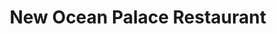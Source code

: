 ---
layout: place
title: "New Ocean Palace Restaurant"
permalink: /connecticut/brooklyn/new-ocean-palace-restaurant.html
stateAbbr: CT
stateName: Connecticut
cityName: Brooklyn
seo:
  name: "New Ocean Palace Restaurant"
  type: Restaurant
  links: https://www.newoceanpalacect.com/
description: "New Ocean Palace Restaurant serves delicious sushi in Brooklyn, Connecticut. Try fresh Japanese dishes for a great dining experience. Available for takeout, delivery, lunch, and dinner."
place_id: ChIJ_cacvSwq5IkRPL949rJrv8E
photos:
  - name: >-
      places/ChIJ_cacvSwq5IkRPL949rJrv8E/photos/AeeoHcLtEIEmDqBGrGNx8FKGMDwZxbQWVMz6quu74hmFsFADJj5C33OeVeXVQM_keDAwaaYsYxbAWlAPQb9xlYFYoeZnbkneiWODwsDfEdJGFXFd5HbEDe60yFWfTTtOIbdou4wzOw7iNrJhCfXb2mBlGzCZG5JnGqfSjOv3siDqhVc-sg4EO10sciipZNYNskjwTVeU6QA-zs3lblD-U2GDQmtsMnqeNoIZ74FcIIh-Nzi6TbZtDAalUPjtRQlekACZYxYecV3vnpw9bMxMpxvucDwDUY0oXUZfgLAB2YQcM26u2oUmt_XGPn9dAONeBvQke4V9uA0c7LRC93O4Hevv9vX0gyEmXJxA3V3OKm_XePpKiHXxvBOSKrsFDmD-kjJJHp1bQRtA6IFc93asbV9N2AoZB-OAWvN8E3eXNfRtFYFTUA
    widthPx: 3264
    heightPx: 1836
    authorAttributions:
      - displayName: DREV HERT
        uri: https://maps.google.com/maps/contrib/100653921975273670129
        photoUri: >-
          https://lh3.googleusercontent.com/a/ACg8ocIZjPSK85_etaugDgossebyVvug0k9J7tmLJhD5m9ivq6o3Nx4J=s100-p-k-no-mo
    flagContentUri: >-
      https://www.google.com/local/imagery/report/?cb_client=maps_api_places.places_api&image_key=!1e10!2sCIHM0ogKEICAgICkpYCXAw&hl=en-US
    googleMapsUri: >-
      https://www.google.com/maps/place//data=!3m4!1e2!3m2!1sCIHM0ogKEICAgICkpYCXAw!2e10!4m2!3m1!1s0x89e42a2cbd9cc6fd:0xc1bf6bb2f678bf3c
  - name: >-
      places/ChIJ_cacvSwq5IkRPL949rJrv8E/photos/AeeoHcJk9Qbia8BOnNtNRSb0La9axEJt1VfnCZPjqa441l8trKTgCBdR-9KHNRqlB4mdMUFq_MsJfZvx5UAkRRB6fJfs4-R56P56NwCWKgg18zApfqLWeq_8OR_0bPAd_6q-9PSfTKhMXwinI0SdZ3wZ1qgRweiF1StCPELj8SCn-BctMM4MyJmo5XdbdiRvaj594dOwjl_MLwG8liaelTCls4GBcXVv32_l8A9Wa-V5TUkG-aCcUPHczVp3l7Som56vpjEqsf41tRpUKdjORF7jE4cvqLokf7Kcq8TXOGrY3RAjPk8i4zInbHlnzCdpp_VZ5V69QDD5Y_VWxjwhPuwkHhhDPPUe5PnDLiDFiVM9OS52FDCG1cuirUnVzcVjiSO3conmT5PaC1G1Q6AArFRL7fFdQ1SiNd5Z4aM2oRhj7k88SoQ
    widthPx: 4160
    heightPx: 3088
    authorAttributions:
      - displayName: Ruth Hartunian-Alumbaugh
        uri: https://maps.google.com/maps/contrib/117173539113585358625
        photoUri: >-
          https://lh3.googleusercontent.com/a-/ALV-UjWc0lS0Ebrrli6_eoe-7dRRt_rZig0fiEiIiSJdXl2vNHtTHbbIcA=s100-p-k-no-mo
    flagContentUri: >-
      https://www.google.com/local/imagery/report/?cb_client=maps_api_places.places_api&image_key=!1e10!2sCIHM0ogKEICAgICEwNzKmgE&hl=en-US
    googleMapsUri: >-
      https://www.google.com/maps/place//data=!3m4!1e2!3m2!1sCIHM0ogKEICAgICEwNzKmgE!2e10!4m2!3m1!1s0x89e42a2cbd9cc6fd:0xc1bf6bb2f678bf3c
  - name: >-
      places/ChIJ_cacvSwq5IkRPL949rJrv8E/photos/AeeoHcKwLCpqHekq81huYfjis1rIgiUjeyqfI7A2uJarNmgk6ZsKP0TYb3OJUaG0V5R4Jp7K2rQ5XqPWPd2u9CdeO0_tzsYalLgGxmWOqglYWTqDnGDLlGgX6tgx_BxqhlzLdZ8GDROHFa0UDjatJ0zCukp-PxcK9Js5ZYjVST66S_1f2_ZDXSP_YsKQ0a9aN9Af7jay8r5ACJ9CZuJj7Alqn2nfDJHop2Vl20ZZ6A8l7fjA10GVB3f-jM4mwCZm6Y2d5ri0JohOQSUrA-eJMh5hPSKGx6tUyGO0ZM5-iMt-trH0qMK_2In_pMjJkTEkga_rNJI3iBUJVh95IQ9ElAqVyW2xjvecEhJan-J_7pKxhYd1hrBrQhKpLGvbrzM_yGANCn9erg944qde-Zw6uQVNGC2isInP6rtfZV6g-FW3jHGYy_7t
    widthPx: 720
    heightPx: 564
    authorAttributions:
      - displayName: Matthew L
        uri: https://maps.google.com/maps/contrib/102771274807985275771
        photoUri: >-
          https://lh3.googleusercontent.com/a/ACg8ocI0wjsa5gYAOLRJm4VrmsjxAXSbCRxbIujpAGeT94h2TgYOAg=s100-p-k-no-mo
    flagContentUri: >-
      https://www.google.com/local/imagery/report/?cb_client=maps_api_places.places_api&image_key=!1e10!2sCIHM0ogKEICAgICExvjz2wE&hl=en-US
    googleMapsUri: >-
      https://www.google.com/maps/place//data=!3m4!1e2!3m2!1sCIHM0ogKEICAgICExvjz2wE!2e10!4m2!3m1!1s0x89e42a2cbd9cc6fd:0xc1bf6bb2f678bf3c
  - name: >-
      places/ChIJ_cacvSwq5IkRPL949rJrv8E/photos/AeeoHcJP0ZyTmvbVo8QZv0XBPPJmYHKSCDkJzdIEPCHvAApYo_A09kWUodGS6jt1QJ67VwRlu9EGDVesfq6obRLVvcGuR4SiXP4qWfPbNwZr-yydwKEGLzgeu5TG-kV1iyma8XylUjxZNhXh3DQUNJh9z1cFMkluPBRvTcwNRRfd174tdaiKtqQeUrYXnKIEDNWSMWlGn0aiDlVsPQ_mlOQiztvEkK6wIf1cvjppI0ARGoL3byz4QbHcXgKC2NGdLDJJnqMVV3bvg4HNyRWZg1b4swHNR0uibng4o-xtsqJuemxXOo4q8C2bpPq_B-7efPqbAQ6e9pU5ILx3zuKmvnZJrtfAKyGHIETuinJlZt3WLXjcHutls1T3oehp5phs5oGf1R27JWjNibp5GN1qYs5xY0uqy-hjJI00P4cLGE0jZZNCAi0
    widthPx: 3492
    heightPx: 4656
    authorAttributions:
      - displayName: Joe Martineau 3
        uri: https://maps.google.com/maps/contrib/103857535620467760819
        photoUri: >-
          https://lh3.googleusercontent.com/a/ACg8ocLYFKkGgy035rD6DEew4zVS9QqAEI9nwWGVDMrOdKubqej57g=s100-p-k-no-mo
    flagContentUri: >-
      https://www.google.com/local/imagery/report/?cb_client=maps_api_places.places_api&image_key=!1e10!2sCIHM0ogKEICAgICM3O-p-gE&hl=en-US
    googleMapsUri: >-
      https://www.google.com/maps/place//data=!3m4!1e2!3m2!1sCIHM0ogKEICAgICM3O-p-gE!2e10!4m2!3m1!1s0x89e42a2cbd9cc6fd:0xc1bf6bb2f678bf3c
  - name: >-
      places/ChIJ_cacvSwq5IkRPL949rJrv8E/photos/AeeoHcKr90vzvPV9Q_l4uPkpmktMBqNXQbN8b_yczImz2Ypzx_FI1UGZYrZSp6hD-qmSleR3-VqV5UT2_u5Sfyc6ZVipVImNdzfidstdZoVy6gU-o2D6nKXyuTHiVixJMiroD5cEzamLkgeje4J9c5sKIPzeONZrXAbqOGU8Gz4j_g4kQQm751_DJ5LqJwA43ljHEyLHumQdeaGLm2FdH9acle9yg5neQOgk3MFVLNLzcaR9UxKZmTO_QDIb1YE8tdt2vEmCe38D_PDBKzDyazfji5mdhK_9jf6z0V4urRZrwwmJxnluQH2U0wBV54ypjpWF8Jw4bHABbrjCECauLb8etKBBxrPBdu4yvbXeZCTYDzGI-0ldS8YAiwSjFEXfyxrjvg1SSrpEJ1lRDL5C9L1YrDkGwrSC9HofXfJNpuyAXAjefrP5
    widthPx: 2048
    heightPx: 1536
    authorAttributions:
      - displayName: Melissa Messier
        uri: https://maps.google.com/maps/contrib/114752425107913499349
        photoUri: >-
          https://lh3.googleusercontent.com/a-/ALV-UjXpjsOmcK1z0SP_4OTncusRF0YZ36VpnsMJxwnRCCdIUl6dWc4gRg=s100-p-k-no-mo
    flagContentUri: >-
      https://www.google.com/local/imagery/report/?cb_client=maps_api_places.places_api&image_key=!1e10!2sCIHM0ogKEICAgICExpj7wAE&hl=en-US
    googleMapsUri: >-
      https://www.google.com/maps/place//data=!3m4!1e2!3m2!1sCIHM0ogKEICAgICExpj7wAE!2e10!4m2!3m1!1s0x89e42a2cbd9cc6fd:0xc1bf6bb2f678bf3c
  - name: >-
      places/ChIJ_cacvSwq5IkRPL949rJrv8E/photos/AeeoHcIZFo1ePHyReeV2aJRxewpCzQt_cA4Uy0YQCOvOIVmVGc62wSH94PPIT-jSe_OBwOICxQfhRJqVo00awitXo01L5gIOaJqGoyrWmpkI_VMZ_a7FDcF8ZLiGVWMxgSTxqh793M13tfZ3AE6xFIF-gTCSgPmndh47Xs93XG_faJ0zbYF5f3h0jfsim2ZjXaFtVO5HTdP146fKSPZEtg6kV3BfD7Ffq5nOREBMFCp7-DeKrPtiag9U0nbWOFm45hBMf7Wy1QYqyFzzpZ63_VGNuX4zn5t6Kid89cd8hDvDFmspzZILHm1zDvkTWQ9yC-JYmA1Pkh-IdmgMeS8DPkP5YXBHJJWAihxtzlDFRQrM1YJOAHWLI4ANJUHAxQmSL0Y-XuYwB1-R6fQ9QOLC_f900DHVIemAQFsolU3JAcMYRp4el9Q
    widthPx: 4160
    heightPx: 3120
    authorAttributions:
      - displayName: Cyn Richardson
        uri: https://maps.google.com/maps/contrib/114190224394580731961
        photoUri: >-
          https://lh3.googleusercontent.com/a-/ALV-UjXdkoRX7XKN5do8yD3izaBWfjxMS6H9NeEJVdW-8kTFueOYyKY1=s100-p-k-no-mo
    flagContentUri: >-
      https://www.google.com/local/imagery/report/?cb_client=maps_api_places.places_api&image_key=!1e10!2sCIHM0ogKEICAgIC43tGM-gE&hl=en-US
    googleMapsUri: >-
      https://www.google.com/maps/place//data=!3m4!1e2!3m2!1sCIHM0ogKEICAgIC43tGM-gE!2e10!4m2!3m1!1s0x89e42a2cbd9cc6fd:0xc1bf6bb2f678bf3c
  - name: >-
      places/ChIJ_cacvSwq5IkRPL949rJrv8E/photos/AeeoHcK2PK-NaDxy2o1r5dusov_YmnU6WgQUusNxeCDwiVj75aLbvWbus5buNLIRo_7jPJ8CNEAqE2L6AFeZ60qek9LjXUm8MbXyA5exf2Wom43mc6Eh5mY94iU45SDX406I2CcuMIJQ7t1yEsxdiiBsA0lqkK-uWAlMAoDFb-mE-c2DhwcD-MTZe_fioCEDRcNaLG358u1_bsOM9mzqhWB-QWF2U1BsfEk6oP703gaBjqrJGQqqe_seRdsheH8Lu74ZWJ4rttsmjab7wHmYLdIn0bf21oNIuuvaq9fDAmf9rslGfns8EE-VqaBXzr-fU0dVZkbSimBGP354DsHKZy1I42aeHuBbGVbhBGBnaYnQGScpKqLdxLElgaJUChWPY49pN86hJ7_OzDKbeZDTjFMXMvyyNx_qAyyeldFV8MUWeVJGbg
    widthPx: 2448
    heightPx: 3264
    authorAttributions:
      - displayName: S P
        uri: https://maps.google.com/maps/contrib/117209621859562535370
        photoUri: >-
          https://lh3.googleusercontent.com/a-/ALV-UjWFYo8rR92m41gkhB0WQPlgRxFGmjZ0iPEwL-R3MJtzW7HgR743=s100-p-k-no-mo
    flagContentUri: >-
      https://www.google.com/local/imagery/report/?cb_client=maps_api_places.places_api&image_key=!1e10!2sCIHM0ogKEICAgICEjemGaw&hl=en-US
    googleMapsUri: >-
      https://www.google.com/maps/place//data=!3m4!1e2!3m2!1sCIHM0ogKEICAgICEjemGaw!2e10!4m2!3m1!1s0x89e42a2cbd9cc6fd:0xc1bf6bb2f678bf3c
  - name: >-
      places/ChIJ_cacvSwq5IkRPL949rJrv8E/photos/AeeoHcJzLbooeTkYTolrNhJzJpDxQCc_Sb2OTxDmVLvMJ76nXWXKPn67DAOaMUm2QZYoSWw-VkWjjBn7eYTO9IgeuguxL73CuI71gqTRfk2yT0eOznNjpUd4SZg72ec5k1-CXefi61kY0bGNHhMfZaoxSGgD5aRPoNFjIxaTtTwZ89Yxtuf_g7BuL9O8c_BOhMb-rQNr3PXCkmx5Tb2J3xUx3XmJsqqqwuOAQ9nwp4eXMNbde-qSpaltj_u0LtDH_fYimx8EpALVZwknKjrAFXL6aZL6gTyglZchFBVL6xKV_RELoWcmlVhovPIGgT_3C1LYWHGxQky-kOttS5M1uXXxpbVtjhpxKM5HX0x0Jf28xVfvjz75hfS7MeK1PgsJz59BV3rR3zf7rNb65iGqBcwAi0f6JypPWpLnqGBkxjAyUDawPLk
    widthPx: 2700
    heightPx: 4800
    authorAttributions:
      - displayName: Todd Foley
        uri: https://maps.google.com/maps/contrib/103395443915785538284
        photoUri: >-
          https://lh3.googleusercontent.com/a/ACg8ocJhu36fhsyFFdb0OR9GmybfSlvu0PdkBoOps-5vLTGhSBuT2g=s100-p-k-no-mo
    flagContentUri: >-
      https://www.google.com/local/imagery/report/?cb_client=maps_api_places.places_api&image_key=!1e10!2sCIHM0ogKEICAgIDEvqfb_wE&hl=en-US
    googleMapsUri: >-
      https://www.google.com/maps/place//data=!3m4!1e2!3m2!1sCIHM0ogKEICAgIDEvqfb_wE!2e10!4m2!3m1!1s0x89e42a2cbd9cc6fd:0xc1bf6bb2f678bf3c
  - name: >-
      places/ChIJ_cacvSwq5IkRPL949rJrv8E/photos/AeeoHcKVpIaQ9Jzi10kTUM_LWbbpQ365Qj3gXxVETIkVSp_xDLVDhhqQA8nmCAlPiygKHd0emis0ASvvwuwMj66P9p0McJV57Pb5RT8uc3fC6WvTLTma1kARjDarqIjwCbbCaa7J0pEZNisc7kKwt3YR8PJCkp-WIruQpi23ed-9jOO-Z5iHO7unp0ljHr7OcxOU_N33wn8bGSUJWcNvNLwuXUB9e2N0D-3P5osa47SZDgMxYFLuUsHLeO_OdyIfHRtW2W6OQc1NzdluYtMe-CnMG25CyE5nxQDJbHCnhtA-NQe0T8RZWo4VTbUB0L6gv2HFLBCfAGq9C9IkpkqfPWu_dyguY-Bg605r9axwcWy7KiZDU5bBcVgxrE1CAa0SFT8uFrH4kZhlYX4_NW6nc5Ditggb5iXq42npYaW4Gz4jcmewHnIf
    widthPx: 4032
    heightPx: 3024
    authorAttributions:
      - displayName: Theresa Ross
        uri: https://maps.google.com/maps/contrib/106112241185790223109
        photoUri: >-
          https://lh3.googleusercontent.com/a-/ALV-UjWXlHRP3DFSD827OM-Jsgvn1HkKO2ExM_OWr18Si0cWo9Zc0EiSOA=s100-p-k-no-mo
    flagContentUri: >-
      https://www.google.com/local/imagery/report/?cb_client=maps_api_places.places_api&image_key=!1e10!2sCIHM0ogKEICAgICEmN2ExgE&hl=en-US
    googleMapsUri: >-
      https://www.google.com/maps/place//data=!3m4!1e2!3m2!1sCIHM0ogKEICAgICEmN2ExgE!2e10!4m2!3m1!1s0x89e42a2cbd9cc6fd:0xc1bf6bb2f678bf3c
  - name: >-
      places/ChIJ_cacvSwq5IkRPL949rJrv8E/photos/AeeoHcJ1bXEaDX7iCtZXhYaroxSNp0UNbY9maqidGw5yMZ46bfyrgZuwwur7FbA0NZrlA_EiA6avv8N5Bj1Gn2V2Uh_giq6qmgyKTErsOjb7HvWqvdTXD5MBaZs6n4tXDtb0llnGGr8fuflmG18j-HS9OAI9pbedhT-jonMCNECQZjBCPR8afIl7QcHPeht8GKFdLyMq0YHGDWKPEgDP2Ixq--Sztgw3l6B4ZPY8uMhzGjP6U2u0qIw28OEvhuir60zyVg3La8qqQA_3rZMpFc_F_p7-tWsDlfa2u7LOTgK1b8ahFOP1f43MFNZSfzXhBDrjDPB_aWaFpEibiqL5KlIph98Bj48LxjQdvdOT4ZWNe10HixH6fVtwVguSUwB9WNBd-7GJuMsdAE4biT6OOv9quNVK12h6OuDQkx0zA4AP8UCGao8
    widthPx: 2592
    heightPx: 1944
    authorAttributions:
      - displayName: S P
        uri: https://maps.google.com/maps/contrib/117209621859562535370
        photoUri: >-
          https://lh3.googleusercontent.com/a-/ALV-UjWFYo8rR92m41gkhB0WQPlgRxFGmjZ0iPEwL-R3MJtzW7HgR743=s100-p-k-no-mo
    flagContentUri: >-
      https://www.google.com/local/imagery/report/?cb_client=maps_api_places.places_api&image_key=!1e10!2sCIHM0ogKEICAgICEjemGiwE&hl=en-US
    googleMapsUri: >-
      https://www.google.com/maps/place//data=!3m4!1e2!3m2!1sCIHM0ogKEICAgICEjemGiwE!2e10!4m2!3m1!1s0x89e42a2cbd9cc6fd:0xc1bf6bb2f678bf3c
address: '520 Providence Rd #3413, Brooklyn, CT 06234, USA'
street: '520 Providence Rd #3413'
city: Brooklyn
state: CT
zip: '06234'
country: USA
neighborhood: East Brooklyn
latitude: '41.798647'
longitude: '-71.905678'
accessibility_options:
  wheelchairAccessibleParking: true
  wheelchairAccessibleEntrance: true
  wheelchairAccessibleRestroom: true
  wheelchairAccessibleSeating: true
business_status: OPERATIONAL
name: New Ocean Palace Restaurant
google_maps_links:
  directionsUri: >-
    https://www.google.com/maps/dir//''/data=!4m7!4m6!1m1!4e2!1m2!1m1!1s0x89e42a2cbd9cc6fd:0xc1bf6bb2f678bf3c!3e0
  placeUri: https://maps.google.com/?cid=13960995786255286076
  writeAReviewUri: >-
    https://www.google.com/maps/place//data=!4m3!3m2!1s0x89e42a2cbd9cc6fd:0xc1bf6bb2f678bf3c!12e1
  reviewsUri: >-
    https://www.google.com/maps/place//data=!4m4!3m3!1s0x89e42a2cbd9cc6fd:0xc1bf6bb2f678bf3c!9m1!1b1
  photosUri: >-
    https://www.google.com/maps/place//data=!4m3!3m2!1s0x89e42a2cbd9cc6fd:0xc1bf6bb2f678bf3c!10e5
primary_type: Chinese Restaurant
opening_hours:
  regular: null
  current: null
secondary_opening_hours:
  regular:
    weekdayDescriptions: null
    type: null
  current:
    weekdayDescriptions: null
    type: null
phone: (860) 779-9699
price_level: PRICE_LEVEL_INEXPENSIVE
price_range: $10 &ndash; $20
rating: '4.1'
rating_count: 0
website: https://www.newoceanpalacect.com/
reviews:
  - name: >-
      places/ChIJ_cacvSwq5IkRPL949rJrv8E/reviews/ChdDSUhNMG9nS0VJQ0FnSUNUZ295am53RRAB
    relativePublishTimeDescription: 11 months ago
    rating: 5
    text:
      text: >-
        Truly no other word aside from OUTSTANDING. I moved back up north a
        little over a year ago and have been on the search for the best Chinese
        food and truthfully, have found it here. The orange chicken 11/10 the
        sesame chicken 11/10 the pork fried rice 100/10. Don’t get me started on
        the pan friend dumplings. Next i want to mention the quantity vs. price.
        The amount of food you get with one combination plate can serve 2/3
        meals for 1 person. The price is extremely affordable, somewhat shocking
        for the amount and how amazing the food is. Lastly i will state the
        staff. Amazing customer service when taking a take-out order over the
        phone. AND big props to the handsome young gentleman always working the
        register, always has a smile and wonderful vibe! Needless to say - i
        have been ordering takeout from this incredible place 1x a week and will
        continue! YOU should try it too! Best of luck 🤞🏼
      languageCode: en
    originalText:
      text: >-
        Truly no other word aside from OUTSTANDING. I moved back up north a
        little over a year ago and have been on the search for the best Chinese
        food and truthfully, have found it here. The orange chicken 11/10 the
        sesame chicken 11/10 the pork fried rice 100/10. Don’t get me started on
        the pan friend dumplings. Next i want to mention the quantity vs. price.
        The amount of food you get with one combination plate can serve 2/3
        meals for 1 person. The price is extremely affordable, somewhat shocking
        for the amount and how amazing the food is. Lastly i will state the
        staff. Amazing customer service when taking a take-out order over the
        phone. AND big props to the handsome young gentleman always working the
        register, always has a smile and wonderful vibe! Needless to say - i
        have been ordering takeout from this incredible place 1x a week and will
        continue! YOU should try it too! Best of luck 🤞🏼
      languageCode: en
    authorAttribution:
      displayName: Michaela Angell
      uri: https://www.google.com/maps/contrib/107678269802239934757/reviews
      photoUri: >-
        https://lh3.googleusercontent.com/a/ACg8ocLBqCb_G-XFgrEVSYSFBH1EvitDEsV4IkIsnhP4bXGJsLyLxKE=s128-c0x00000000-cc-rp-mo
    publishTime: '2024-05-12T11:25:05.450110Z'
    flagContentUri: >-
      https://www.google.com/local/review/rap/report?postId=ChdDSUhNMG9nS0VJQ0FnSUNUZ295am53RRAB&d=17924085&t=1
    googleMapsUri: >-
      https://www.google.com/maps/reviews/data=!4m6!14m5!1m4!2m3!1sChdDSUhNMG9nS0VJQ0FnSUNUZ295am53RRAB!2m1!1s0x89e42a2cbd9cc6fd:0xc1bf6bb2f678bf3c
  - name: >-
      places/ChIJ_cacvSwq5IkRPL949rJrv8E/reviews/ChdDSUhNMG9nS0VJQ0FnTUNRNmJMX3VnRRAB
    relativePublishTimeDescription: a month ago
    rating: 1
    text:
      text: >-
        I have been here a few times. The food is good but I had a bad
        experience last time I ordered. I had to wait an extra 25 minutes for my
        order (was suppose to be 30 minutes, ended up being an hour). After I
        got home I realized my order was missing a few items, I reached out to
        the restaurant, call and then wrote them an email explaining what
        happened and asking for a refund for the incomplete order. Now I support
        small business as much as I can but I do not support dishonesty. The
        least the restaurant could have done is refunded me the amount for the
        missing items, even with the long wait, and it would have been fine. I
        will no longer visit this business.
      languageCode: en
    originalText:
      text: >-
        I have been here a few times. The food is good but I had a bad
        experience last time I ordered. I had to wait an extra 25 minutes for my
        order (was suppose to be 30 minutes, ended up being an hour). After I
        got home I realized my order was missing a few items, I reached out to
        the restaurant, call and then wrote them an email explaining what
        happened and asking for a refund for the incomplete order. Now I support
        small business as much as I can but I do not support dishonesty. The
        least the restaurant could have done is refunded me the amount for the
        missing items, even with the long wait, and it would have been fine. I
        will no longer visit this business.
      languageCode: en
    authorAttribution:
      displayName: Juli T
      uri: https://www.google.com/maps/contrib/105828757664599573905/reviews
      photoUri: >-
        https://lh3.googleusercontent.com/a/ACg8ocKmhWMaegsyx2rqOgPQnOZnIk0bA_YSOvqTrG8zF8qobeVktQ=s128-c0x00000000-cc-rp-mo
    publishTime: '2025-03-05T15:13:38.139100Z'
    flagContentUri: >-
      https://www.google.com/local/review/rap/report?postId=ChdDSUhNMG9nS0VJQ0FnTUNRNmJMX3VnRRAB&d=17924085&t=1
    googleMapsUri: >-
      https://www.google.com/maps/reviews/data=!4m6!14m5!1m4!2m3!1sChdDSUhNMG9nS0VJQ0FnTUNRNmJMX3VnRRAB!2m1!1s0x89e42a2cbd9cc6fd:0xc1bf6bb2f678bf3c
  - name: >-
      places/ChIJ_cacvSwq5IkRPL949rJrv8E/reviews/ChdDSUhNMG9nS0VJQ0FnSURBLTRXM29RRRAB
    relativePublishTimeDescription: 7 years ago
    rating: 2
    text:
      text: >-
        Incredibly poor service ruined this restaurant for me. Ordered a small
        scorpion bowl to share, a water, a soda, an appetizer, meal, two sushi
        rolls and an order to go. The small scorpion bowl came out in a glass
        with one straw. When I expressed my confusion the waitress said she
        could pour it into a bowl, bring another straw or another small scorpion
        bowl. Don't bother with the small if you're looking to share, it comes
        in a glass. I'm not even sure why they would even bother advertising
        this as a 'bowl.' The meal came out and was finished before the sushi,
        which was ordered as my meal, was ever brought to the table. When we
        finally got the attention of the waitress, we asked for our check and
        our take out, and the waitress stated the WRONG order was being put in
        for us. We then had to pay for our meal at the table and then, go to the
        register immediately afterwards and pay for the take out. The sushi was
        good but, they use the mushy stuff, not the whole fish like I prefer
        with sushi. Also, I noticed that when the guests next to us left, the
        table was not cleaned even after twenty minutes. All in all, I won't be
        returning again anytime soon, if ever. There are better restaurants in
        the area with much better quality and service.
      languageCode: en
    originalText:
      text: >-
        Incredibly poor service ruined this restaurant for me. Ordered a small
        scorpion bowl to share, a water, a soda, an appetizer, meal, two sushi
        rolls and an order to go. The small scorpion bowl came out in a glass
        with one straw. When I expressed my confusion the waitress said she
        could pour it into a bowl, bring another straw or another small scorpion
        bowl. Don't bother with the small if you're looking to share, it comes
        in a glass. I'm not even sure why they would even bother advertising
        this as a 'bowl.' The meal came out and was finished before the sushi,
        which was ordered as my meal, was ever brought to the table. When we
        finally got the attention of the waitress, we asked for our check and
        our take out, and the waitress stated the WRONG order was being put in
        for us. We then had to pay for our meal at the table and then, go to the
        register immediately afterwards and pay for the take out. The sushi was
        good but, they use the mushy stuff, not the whole fish like I prefer
        with sushi. Also, I noticed that when the guests next to us left, the
        table was not cleaned even after twenty minutes. All in all, I won't be
        returning again anytime soon, if ever. There are better restaurants in
        the area with much better quality and service.
      languageCode: en
    authorAttribution:
      displayName: Melissa Messier
      uri: https://www.google.com/maps/contrib/114752425107913499349/reviews
      photoUri: >-
        https://lh3.googleusercontent.com/a-/ALV-UjXpjsOmcK1z0SP_4OTncusRF0YZ36VpnsMJxwnRCCdIUl6dWc4gRg=s128-c0x00000000-cc-rp-mo-ba5
    publishTime: '2018-03-14T06:24:41.074Z'
    flagContentUri: >-
      https://www.google.com/local/review/rap/report?postId=ChdDSUhNMG9nS0VJQ0FnSURBLTRXM29RRRAB&d=17924085&t=1
    googleMapsUri: >-
      https://www.google.com/maps/reviews/data=!4m6!14m5!1m4!2m3!1sChdDSUhNMG9nS0VJQ0FnSURBLTRXM29RRRAB!2m1!1s0x89e42a2cbd9cc6fd:0xc1bf6bb2f678bf3c
  - name: >-
      places/ChIJ_cacvSwq5IkRPL949rJrv8E/reviews/ChdDSUhNMG9nS0VJQ0FnSURyeE9xejBnRRAB
    relativePublishTimeDescription: 9 months ago
    rating: 1
    text:
      text: >-
        The crunchy noodles I ordered were not crunchy, they felt old and
        rubbery like they have been sitting all day, the roast pork chow mein
        was weird and tasted like to much beef bullion was used, and the sushi
        was off. I got spicy yellow tuna it had no spice and tastes like cat
        food, the tuna felt dried out and old, the tuna and mango was not good
        either the white rice felt like minute rice and was mush and not even
        packed like you expect white rice to be packed (to the top). This place
        was so good before but now it’s just sad. You can’t dine in anymore and
        the quality in just gone.
      languageCode: en
    originalText:
      text: >-
        The crunchy noodles I ordered were not crunchy, they felt old and
        rubbery like they have been sitting all day, the roast pork chow mein
        was weird and tasted like to much beef bullion was used, and the sushi
        was off. I got spicy yellow tuna it had no spice and tastes like cat
        food, the tuna felt dried out and old, the tuna and mango was not good
        either the white rice felt like minute rice and was mush and not even
        packed like you expect white rice to be packed (to the top). This place
        was so good before but now it’s just sad. You can’t dine in anymore and
        the quality in just gone.
      languageCode: en
    authorAttribution:
      displayName: Kristen Hallman
      uri: https://www.google.com/maps/contrib/106221457532952653906/reviews
      photoUri: >-
        https://lh3.googleusercontent.com/a-/ALV-UjWb8oxzGu6azdCu2ssoWYG04ezQjdvp4kNl2HqPCqDIKJWRW_0=s128-c0x00000000-cc-rp-mo
    publishTime: '2024-07-14T23:52:21.941421Z'
    flagContentUri: >-
      https://www.google.com/local/review/rap/report?postId=ChdDSUhNMG9nS0VJQ0FnSURyeE9xejBnRRAB&d=17924085&t=1
    googleMapsUri: >-
      https://www.google.com/maps/reviews/data=!4m6!14m5!1m4!2m3!1sChdDSUhNMG9nS0VJQ0FnSURyeE9xejBnRRAB!2m1!1s0x89e42a2cbd9cc6fd:0xc1bf6bb2f678bf3c
  - name: >-
      places/ChIJ_cacvSwq5IkRPL949rJrv8E/reviews/ChZDSUhNMG9nS0VJQ0FnSUN2cFpiM1NBEAE
    relativePublishTimeDescription: 4 months ago
    rating: 5
    text:
      text: >-
        This literally is the best Chinese in CT. I don’t know how they do it
        but the quality and work they put into their dishes is absolutely
        incredible. This food even tops China Town in Boston.
      languageCode: en
    originalText:
      text: >-
        This literally is the best Chinese in CT. I don’t know how they do it
        but the quality and work they put into their dishes is absolutely
        incredible. This food even tops China Town in Boston.
      languageCode: en
    authorAttribution:
      displayName: Anthony Kurak
      uri: https://www.google.com/maps/contrib/112730420450935664051/reviews
      photoUri: >-
        https://lh3.googleusercontent.com/a/ACg8ocLV72QgXmhzMbmcYekR28uBkVoHepmHK_C1Bgh6iAlNbJ8Fgg=s128-c0x00000000-cc-rp-mo-ba3
    publishTime: '2024-12-13T00:56:49.375300Z'
    flagContentUri: >-
      https://www.google.com/local/review/rap/report?postId=ChZDSUhNMG9nS0VJQ0FnSUN2cFpiM1NBEAE&d=17924085&t=1
    googleMapsUri: >-
      https://www.google.com/maps/reviews/data=!4m6!14m5!1m4!2m3!1sChZDSUhNMG9nS0VJQ0FnSUN2cFpiM1NBEAE!2m1!1s0x89e42a2cbd9cc6fd:0xc1bf6bb2f678bf3c
parking_options:
  freeParkingLot: true
  freeStreetParking: true
  valetParking: false
payment_options:
  acceptsCreditCards: true
  acceptsDebitCards: true
  acceptsCashOnly: false
  acceptsNfc: true
allow_dogs: null
curbside_pickup: null
delivery: true
dine_in: true
good_for_children: true
good_for_groups: true
good_for_sports: false
live_music: false
menu_for_children: true
outdoor_seating: false
reservable: true
restroom: true
serves_beer: true
serves_breakfast: false
serves_brunch: null
serves_cocktails: true
serves_coffee: true
serves_dinner: true
serves_dessert: true
serves_lunch: true
serves_vegetarian_food: true
serves_wine: true
takeout: true
update_category: essentials
summary: null

---
